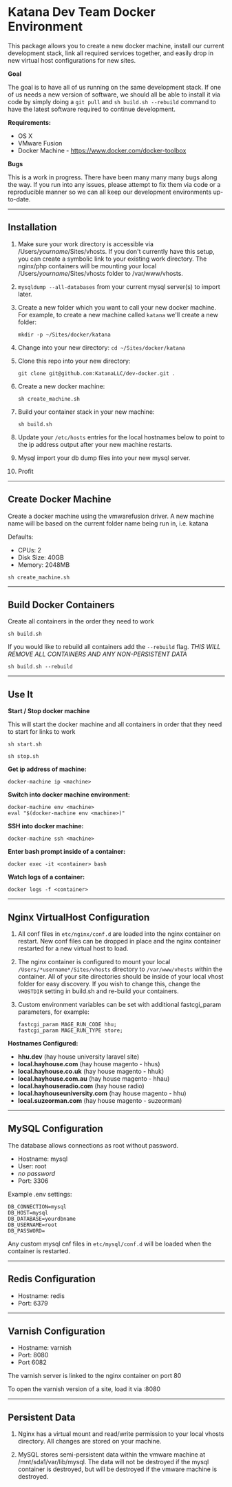 # Katana Dev Team Docker Environment

This package allows you to create a new docker machine, install our current development stack, 
link all required services together, and easily drop in new virtual host configurations for new sites.

**Goal**

The goal is to have all of us running on the same development stack. If one of us needs a new version of software, 
we should all be able to install it via code by simply doing a `git pull` and `sh build.sh --rebuild` command to have
the latest software required to continue development.

**Requirements:**

* OS X
* VMware Fusion
* Docker Machine - https://www.docker.com/docker-toolbox

**Bugs**

This is a work in progress. There have been many many many bugs along the way. If you run into any issues, please attempt to 
fix them via code or a reproducible manner so we can all keep our development environments up-to-date.

---

## Installation

1. Make sure your work directory is accessible via /Users/*yourname*/Sites/vhosts. If you don't currently have this
setup, you can create a symbolic link to your existing work directory. The nginx/php containers will be mounting your 
local /Users/*yourname*/Sites/vhosts folder to /var/www/vhosts.

2. `mysqldump --all-databases` from your current mysql server(s) to import later.

3. Create a new folder which you want to call your new docker machine. For example, to create a new machine called `katana` we'll create a new folder:
    
    ```
    mkdir -p ~/Sites/docker/katana
    ```

4. Change into your new directory: `cd ~/Sites/docker/katana`

5. Clone this repo into your new directory:

    ```
    git clone git@github.com:KatanaLLC/dev-docker.git .
    ``` 
    
6. Create a new docker machine:

    ```
    sh create_machine.sh
    ```
    
7. Build your container stack in your new machine:

    ```
    sh build.sh
    ```
    
8. Update your `/etc/hosts` entries for the local hostnames below to point to the ip address output after your new machine restarts.

9. Mysql import your db dump files into your new mysql server.

10. Profit


---


## Create Docker Machine

Create a docker machine using the vmwarefusion driver. A new machine name will be based on the current folder name being run in, i.e. katana

Defaults:

* CPUs: 2
* Disk Size: 40GB
* Memory: 2048MB

```
sh create_machine.sh
```

---


## Build Docker Containers

Create all containers in the order they need to work

    sh build.sh
    
If you would like to rebuild all containers add the `--rebuild` flag. 
*THIS WILL REMOVE ALL CONTAINERS AND ANY NON-PERSISTENT DATA*

    sh build.sh --rebuild

    
---


## Use It

**Start / Stop docker machine**

This will start the docker machine and all containers in order that they need to start for links to work

    sh start.sh
    
    sh stop.sh

**Get ip address of machine:**

    docker-machine ip <machine>
    
**Switch into docker machine environment:**

    docker-machine env <machine>
    eval "$(docker-machine env <machine>)"
    
**SSH into docker machine:**

    docker-machine ssh <machine>
    
**Enter bash prompt inside of a container:**

    docker exec -it <container> bash

**Watch logs of a container:**

    docker logs -f <container>

    
---


## Nginx VirtualHost Configuration

1. All conf files in `etc/nginx/conf.d` are loaded into the nginx container on restart. New conf files can be dropped 
in place and the nginx container restarted for a new virtual host to load.

2. The nginx container is configured to mount your local `/Users/*username*/Sites/vhosts` directory to `/var/www/vhosts`
 within the container. All of your site directories should be inside of your local vhost folder for easy discovery. 
 If you wish to change this, change the `VHOSTDIR` setting in build.sh and re-build your containers.
 
3. Custom environment variables can be set with additional fastcgi_param parameters, for example:

    ```
    fastcgi_param MAGE_RUN_CODE hhu;
    fastcgi_param MAGE_RUN_TYPE store;
    ```    
    
**Hostnames Configured:**

* **hhu.dev** (hay house university laravel site)
* **local.hayhouse.com** (hay house magento - hhus)
* **local.hayhouse.co.uk** (hay house magento - hhuk)
* **local.hayhouse.com.au** (hay house magento - hhau)
* **local.hayhouseradio.com** (hay house radio)
* **local.hayhouseuniversity.com** (hay house magento - hhu)
* **local.suzeorman.com** (hay house magento - suzeorman)

    
---

## MySQL Configuration

The database allows connections as root without password.

* Hostname: mysql
* User: root
* *no password*
* Port: 3306

Example .env settings:

    DB_CONNECTION=mysql
    DB_HOST=mysql
    DB_DATABASE=yourdbname
    DB_USERNAME=root
    DB_PASSWORD=
    
Any custom mysql cnf files in `etc/mysql/conf.d` will be loaded when the container is restarted.

---

## Redis Configuration


* Hostname: redis
* Port: 6379

---

## Varnish Configuration 

* Hostname: varnish
* Port: 8080
* Port 6082

The varnish server is linked to the nginx container on port 80

To open the varnish version of a site, load it via :8080


---


## Persistent Data

1. Nginx has a virtual mount and read/write permission to your local vhosts directory. All changes are stored on your machine.

2. MySQL stores semi-persistent data within the vmware machine at /mnt/sda1/var/lib/mysql. The data will not be destroyed if the mysql container is destroyed, but will be destroyed if the vmware machine is destroyed.

